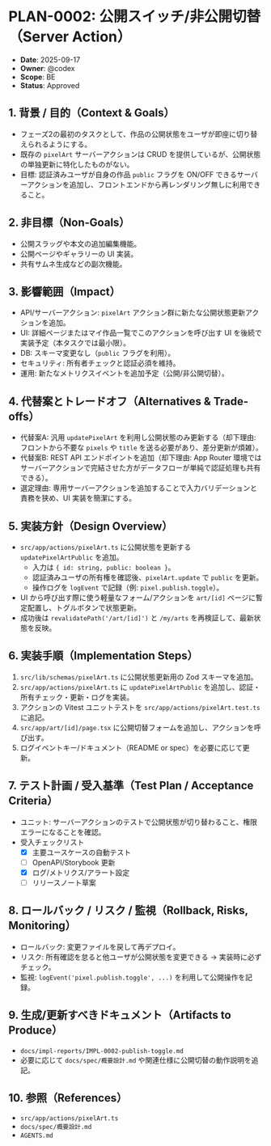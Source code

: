 # PLAN-0002: 公開スイッチ/非公開切替（Server Action）

- **Date**: 2025-09-17
- **Owner**: @codex
- **Scope**: BE
- **Status**: Approved

## 1. 背景 / 目的（Context & Goals）

- フェーズ2の最初のタスクとして、作品の公開状態をユーザが即座に切り替えられるようにする。
- 既存の `pixelArt` サーバーアクションは CRUD を提供しているが、公開状態の単独更新に特化したものがない。
- 目標: 認証済みユーザが自身の作品 `public` フラグを ON/OFF できるサーバーアクションを追加し、フロントエンドから再レンダリング無しに利用できること。

## 2. 非目標（Non-Goals）

- 公開スラッグや本文の追加編集機能。
- 公開ページやギャラリーの UI 実装。
- 共有サムネ生成などの副次機能。

## 3. 影響範囲（Impact）

- API/サーバーアクション: `pixelArt` アクション群に新たな公開状態更新アクションを追加。
- UI: 詳細ページまたはマイ作品一覧でこのアクションを呼び出す UI を後続で実装予定（本タスクでは最小限）。
- DB: スキーマ変更なし（`public` フラグを利用）。
- セキュリティ: 所有者チェックと認証必須を維持。
- 運用: 新たなメトリクスイベントを追加予定（公開/非公開切替）。

## 4. 代替案とトレードオフ（Alternatives & Trade-offs）

- 代替案A: 汎用 `updatePixelArt` を利用し公開状態のみ更新する（却下理由: フロントから不要な `pixels` や `title` を送る必要があり、差分更新が煩雑）。
- 代替案B: REST API エンドポイントを追加（却下理由: App Router 環境ではサーバーアクションで完結させた方がデータフローが単純で認証処理も共有できる）。
- 選定理由: 専用サーバーアクションを追加することで入力バリデーションと責務を狭め、UI 実装を簡潔にする。

## 5. 実装方針（Design Overview）

- `src/app/actions/pixelArt.ts` に公開状態を更新する `updatePixelArtPublic` を追加。
  - 入力は `{ id: string, public: boolean }`。
  - 認証済みユーザの所有権を確認後、`pixelArt.update` で `public` を更新。
  - 操作ログを `logEvent` で記録（例: `pixel.publish.toggle`）。
- UI から呼び出す際に使う軽量なフォーム/アクションを `art/[id]` ページに暫定配置し、トグルボタンで状態更新。
- 成功後は `revalidatePath('/art/[id]')` と `/my/arts` を再検証して、最新状態を反映。

## 6. 実装手順（Implementation Steps）

1. `src/lib/schemas/pixelArt.ts` に公開状態更新用の Zod スキーマを追加。
2. `src/app/actions/pixelArt.ts` に `updatePixelArtPublic` を追加し、認証・所有チェック・更新・ログを実装。
3. アクションの Vitest ユニットテストを `src/app/actions/pixelArt.test.ts` に追記。
4. `src/app/art/[id]/page.tsx` に公開切替フォームを追加し、アクションを呼び出す。
5. ログイベントキー/ドキュメント（README or spec）を必要に応じて更新。

## 7. テスト計画 / 受入基準（Test Plan / Acceptance Criteria）

- ユニット: サーバーアクションのテストで公開状態が切り替わること、権限エラーになることを確認。
- 受入チェックリスト
  - [x] 主要ユースケースの自動テスト
  - [ ] OpenAPI/Storybook 更新
  - [x] ログ/メトリクス/アラート設定
  - [ ] リリースノート草案

## 8. ロールバック / リスク / 監視（Rollback, Risks, Monitoring）

- ロールバック: 変更ファイルを戻して再デプロイ。
- リスク: 所有確認を怠ると他ユーザが公開状態を変更できる → 実装時に必ずチェック。
- 監視: `logEvent('pixel.publish.toggle', ...)` を利用して公開操作を記録。

## 9. 生成/更新すべきドキュメント（Artifacts to Produce）

- `docs/impl-reports/IMPL-0002-publish-toggle.md`
- 必要に応じて `docs/spec/概要設計.md` や関連仕様に公開切替の動作説明を追記。

## 10. 参照（References）

- `src/app/actions/pixelArt.ts`
- `docs/spec/概要設計.md`
- `AGENTS.md`
